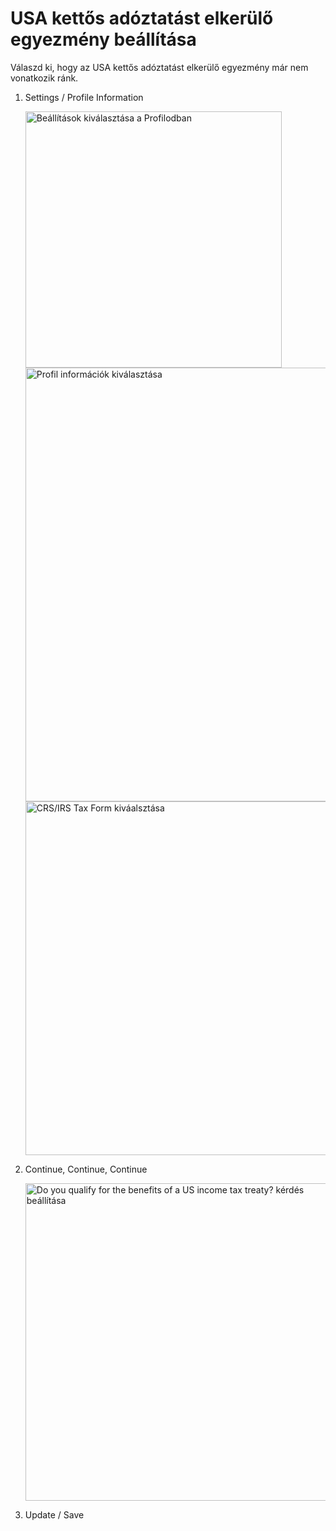 # USA kettős adóztatást elkerülő egyezmény beállítása

Válaszd ki, hogy az USA kettős adóztatást elkerülő egyezmény már nem vonatkozik ránk.

1. Settings / Profile Information

   <img src="../images/profile_button.png" alt="Beállítások kiválasztása a Profilodban" width="410" />

   <img src="../images/profile_information.png" alt="Profil információk kiválasztása" width="694" />

   <img src="../images/crs_form.png" alt="CRS/IRS Tax Form kiváalsztása" width="566" />

2. Continue, Continue, Continue

   <img src="../images/kettos_benefits.png" alt="Do you qualify for the benefits of a US income tax treaty? kérdés beállítása" width="508" />

3. Update / Save
